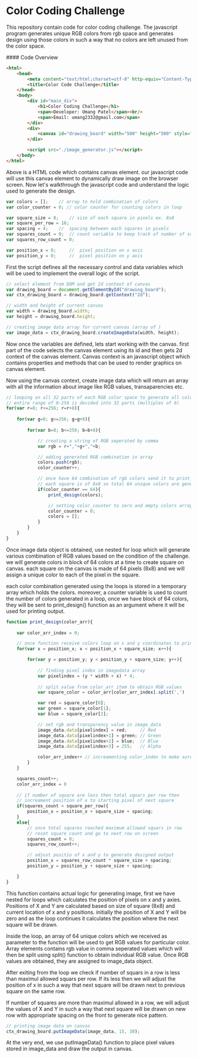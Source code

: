 # Color Coding Challenge


This repository contain code for color coding challenge. The javascript program generates unique RGB colors from rgb space and generates design using those colors in such a way that no colors are left unused from the color space.

#### Code Overview

```html
<html>
    <head>
        <meta content="text/html;charset=utf-8" http-equiv="Content-Type">
        <title>Color Code Challenge</title>
    </head>
    <body>
        <div id="main_div">
            <h1>Color Coding Challenge</h1>
            <span>Developer: Umang Patel</span><br/>
            <span>Email: umang2332@gmail.com</span>
        </div>
        <div>
            <canvas id="drawing_board" width="500" height="500" style="border:1px solid #000000;"></canvas>
        </div>

        <script src="./image_generator.js"></script>
    </body>
</html>
```

Above is a HTML code which contains canvas element. our javascript code will use this canvas element to dynamically draw image on the browser screen. Now let's walkthrough the javascript code and understand the logic used to generate the design.

```javascript
var colors = [];    // array to hold combination of colors 
var color_counter = 0; // color counter for counting colors in loop

var square_size = 8;    // size of each square in pixels ex. 8x8
var square_per_row = 16;   
var spacing = 4;    //  spacing between each squares in pixels 
var squares_count = 0;  // count variable to keep track of number of squares in row
var squares_row_count = 0; 

var position_x = 0;     //  pixel position on x axis 
var position_y = 0;     //  pixel position on y axis 
```

First the script defines all the necessary control and data variables which will be used to implement the overall logic of the script.

```javascript
// select element from DOM and get 2d context of canvas
var drawing_board = document.getElementById("drawing_board");
var ctx_drawing_board = drawing_board.getContext("2d");

// width and height of current canvas
var width = drawing_board.width;
var height = drawing_board.height;

// creating image data array for current canvas (array of )
var image_data = ctx_drawing_board.createImageData(width, height);
```

Now once the variables are defined, lets start working with the canvas. first part of the code selects the canvas element using its id and then gets 2d context of the canvas element. Canvas context is an javascript object which contains properties and methods that can be used to render graphics on canvas element.

Now using the canvas context, create image data which will return an array with all the information about image like RGB values, transaparencies etc.

```javascript
// looping on all 32 parts of each RGB color space to generate all color combinations
// entire range of 0-256 is devided into 32 parts (multiples of 8)
for(var r=8; r<=256; r=r+8){
    
    for(var g=8; g<=256; g=g+8){
        
        for(var b=8; b<=256; b=b+8){

            // creating a string of RGB seperated by comma 
            var rgb = r+","+g+","+b;

            // adding generated RGB combination in array
            colors.push(rgb);
            color_counter++;

            // once have 64 combination of rgb colors send it to print_design function to print square 
            // each square is of 8x8 so total 64 unique colors are generated 
            if(color_counter == 64){
                print_design(colors);

                // setting color_counter to zero and empty colors array to generate next batch of 64 unique colors
                color_counter = 0;
                colors = [];
            }   
        }
    }
}
```

Once image data object is obtained, use nested for loop which will generate various combination of RGB values based on the condition of the challenge. we will generate colors in block of 64 colors at a time to create square on canvas. each square on the canvas is made of 64 pixels (8x8) and we will assign a unique color to each of the pixel in the square.

each color combination generated using the loops is stored in a temporary array which holds the colors. moreover, a counter variable is used to count the number of colors generated in a loop, once we have block of 64 colors, they will be sent to print_design() function as an argument where it will be used for printing output.

```javascript
function print_design(color_arr){
    
    var color_arr_index = 0;

    // once function receive colors loop on x and y coordinates to print square 
    for(var x = position_x; x < position_x + square_size; x++){

        for(var y = position_y; y < position_y + square_size; y++){
            
            // finding pixel index in imagedata array 
            var pixelindex = (y * width + x) * 4;
            
            // split value from color_arr item to obtain RGB values
            var square_color = color_arr[color_arr_index].split(',')

            var red = square_color[0];
            var green = square_color[1];
            var blue = square_color[2];

            // set rgb and transparency value in image_data
            image_data.data[pixelindex] = red;     // Red
            image_data.data[pixelindex+1] = green; // Green
            image_data.data[pixelindex+2] = blue;  // Blue
            image_data.data[pixelindex+3] = 255;   // Alpha

            color_arr_index++ // increamenting color_index to make sure colors are not reused
        }
    }

    squares_count++;  
    color_arr_index = 0
    
    // if number of square are less then total squars per row then 
    // increament position of x to starting pixel of next square
    if(squares_count < square_per_row){
        position_x = position_x + square_size + spacing;
    }
    else{
        // once total squares reached maximum allowed squars in row
        // reset square count and go to next row on screen
        squares_count = 0;
        squares_row_count++;

        // adjust positio of x and y to generate designed output 
        position_x = squares_row_count * square_size + spacing;
        position_y = position_y + square_size + spacing;

    }
}
```

This function contains actual logic for generating image, first we have nested for loops which calculates the position of pixels on x and y axies. Positions of X and Y are calculated based on size of square (8x8) and current location of x and y positions. initially the position of X and Y will be zero and as the loop continues it calculates the position where the next square will be drawn.

Inside the loop, an array of 64 unique colors which we received as parameter to the function will be used to get RGB values for particular color. Array elements contains rgb value in comma seperated values which will then be split using split() function to obtain individual RGB value. Once RGB values are obtained, they are assigned to image_data object.

After exiting from the loop we check if number of squars in a row is less than maximul allowed squars per row. If its less then we will adjust the position of x in such a way that next square will be drawn next to previous square on the same row.

If number of squares are more than maximul allowed in a row, we will adjust the values of X and Y in such a way that next square will be drawn on new row with appropriate spacing on the front to generate nice pattern.

```javascript
// printing image data on canvas
ctx_drawing_board.putImageData(image_data, 15, 30); 
```

At the very end, we use putImageData() function to place pixel values stored in image_data and draw the output in canvas.
